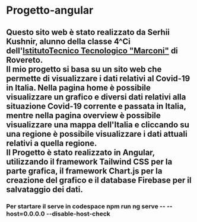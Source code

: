 # Progetto-angular
## Questo sito web è stato realizzato da <b>Serhii Kushnir</b>, alunno della classe 4^Ci dell'<b><a class="hover:text-red-500" href="https://www.marconirovereto.it/">IstitutoTecnico Tecnologico "Marconi"</a></b> di Rovereto.<br> Il mio progetto si basa su un sito web che permette di visualizzare i dati relativi al Covid-19 in Italia. Nella pagina home è possibile visualizzare un grafico e diversi dati relativi alla situazione Covid-19 corrente e passata in Italia, mentre nella pagina overview è possibile visualizzare una mappa dell'Italia e cliccando su una regione è possibile visualizzare i dati attuali relativi a quella regione. <br> Il Progetto è stato realizzato in Angular, utilizzando il framework Tailwind CSS per la parte grafica, il framework Chart.js per la creazione del grafico e il database Firebase per il salvataggio dei dati.
### Per startare il serve in codespace npm run ng serve -- --host=0.0.0.0 --disable-host-check

